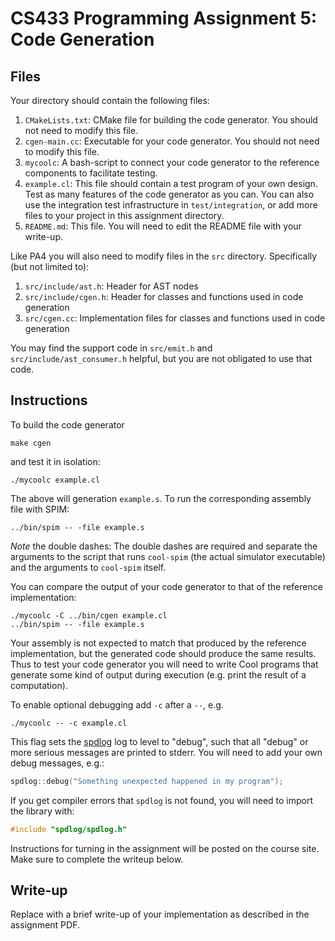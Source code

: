 # CS433 Programming Assignment 5: Code Generation

## Files

Your directory should contain the following files:

1. `CMakeLists.txt`: CMake file for building the code generator. You should not need to modify this file.
1. `cgen-main.cc`: Executable for your code generator. You should not need to modify this file.
1. `mycoolc`: A bash-script to connect your code generator to the reference components to facilitate testing.
1. `example.cl`: This file should contain a test program of your own design. Test as many features of the code generator as you can. You can also use the integration test infrastructure in `test/integration`, or add more files to your project in this assignment directory. 
1. `README.md`: This file. You will need to edit the README file with your write-up.

Like PA4 you will also need to modify files in the `src` directory. Specifically (but not limited to):

1. `src/include/ast.h`: Header for AST nodes
1. `src/include/cgen.h`: Header for classes and functions used in code generation
1. `src/cgen.cc`: Implementation files for classes and functions used in code generation

You may find the support code in `src/emit.h` and `src/include/ast_consumer.h` helpful, but you are not obligated to use that code.

## Instructions

To build the code generator
```
make cgen
```
and test it in isolation:
```
./mycoolc example.cl
```

The above will generation `example.s`. To run the corresponding assembly file with SPIM:

```
../bin/spim -- -file example.s
```

*Note* the double dashes: The double dashes are required and separate the arguments to the script that runs `cool-spim` (the actual simulator executable) and the arguments to `cool-spim` itself. 

You can compare the output of your code generator to that of the reference implementation:

```
./mycoolc -C ../bin/cgen example.cl
../bin/spim -- -file example.s
```

Your assembly is not expected to match that produced by the reference implementation, but the generated code should produce the same results. Thus to test your code generator you will need to write Cool programs that generate some kind of output during execution (e.g. print the result of a computation).

To enable optional debugging add `-c` after a `--`, e.g.
```
./mycoolc -- -c example.cl
```

This flag sets the [spdlog](https://github.com/gabime/spdlog) log to level to "debug", such that all "debug" or more serious messages are printed to stderr. You will need to add your own debug messages, e.g.:
```cpp
spdlog::debug("Something unexpected happened in my program");
```

If you get compiler errors that `spdlog` is not found, you will need to import the library with:
```cpp
#include "spdlog/spdlog.h"
```

Instructions for turning in the assignment will be posted on the course site. Make sure to complete the writeup below.

## Write-up

Replace with a brief write-up of your implementation as described in the assignment PDF.
